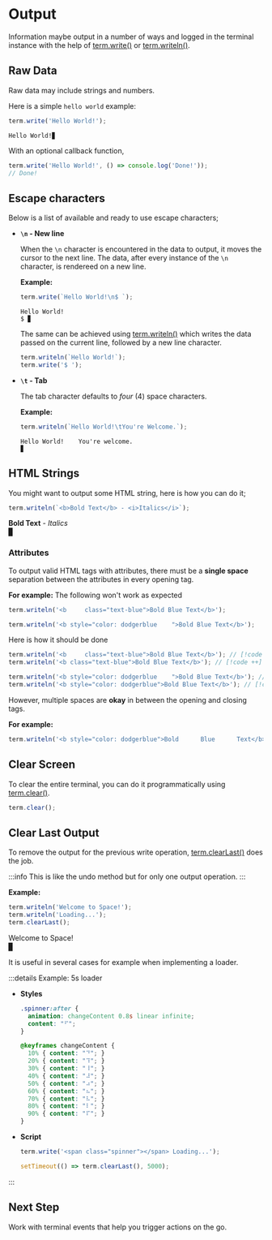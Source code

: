 # Output

Information maybe output in a number of ways and logged in the terminal instance with the help of [term.write()](../api/index.md#term-write) or [term.writeln()](../api/index.md#term-writeln).

## Raw Data

Raw data may include strings and numbers. 

Here is a simple `hello world` example:

```js
term.write('Hello World!');
```

<browser-preview>

    Hello World!▊
</browser-preview>

With an optional callback function,

```js
term.write('Hello World!', () => console.log('Done!'));
// Done!
```

## Escape characters

Below is a list of available and ready to use escape characters;

- **`\n` - New line**

    When the `\n` character is encountered in the data to output, it moves the cursor to the next line.
    The data, after every instance of the `\n` character, is rendereed on a new line.

    **Example:**

    ```js
    term.write(`Hello World!\n$ `);
    ```

    <browser-preview>

      Hello World!
      $ ▊
    </browser-preview>

    The same can be achieved using [term.writeln()](../api/index.md#term-writeln) which writes the
    data passed on the current line, followed by a new line character.

    ```js
    term.writeln(`Hello World!`);
    term.write('$ ');
    ```

- **`\t` - Tab**

    The tab character defaults to _four_ (4) space characters.

    **Example:** 

    ```js
    term.writeln(`Hello World!\tYou're Welcome.`);
    ```

    <browser-preview>

      Hello World!    You're welcome.
      ▊
    </browser-preview>

## HTML Strings

You might want to output some HTML string, here is how you can do it;

```js
term.writeln(`<b>Bold Text</b> - <i>Italics</i>`);
```

<browser-preview>

  <b>Bold Text</b> - <i>Italics</i>
  <br>▊
</browser-preview>

### Attributes

To output valid HTML tags with attributes, there must be a **single space** separation between the attributes in every opening tag.

**For example:** The following won't work as expected

```js
term.writeln('<b     class="text-blue">Bold Blue Text</b>');

term.writeln('<b style="color: dodgerblue    ">Bold Blue Text</b>');
```

Here is how it should be done

```js
term.writeln('<b     class="text-blue">Bold Blue Text</b>'); // [!code --]
term.writeln('<b class="text-blue">Bold Blue Text</b>'); // [!code ++]

term.writeln('<b style="color: dodgerblue    ">Bold Blue Text</b>'); // [!code --]
term.writeln('<b style="color: dodgerblue">Bold Blue Text</b>'); // [!code ++]
```

However, multiple spaces are **okay** in between the opening and closing tags. 

**For example:**

```js
term.writeln('<b style="color: dodgerblue">Bold      Blue      Text</b>');
```

## Clear Screen

To clear the entire terminal, you can do it programmatically using
[term.clear()](../api/index.md#term-clear). 

```js
term.clear();
```

## Clear Last Output

To remove the output for the previous write operation, [term.clearLast()](../api/index.md#term-clearlast) does the job. 

:::info
This is like the undo method but for only one output operation.
:::

**Example:**

```js
term.writeln('Welcome to Space!');
term.writeln('Loading...');
term.clearLast();
```

<browser-preview>

  Welcome to Space!
  <br>▊
</browser-preview>

It is useful in several cases for example when implementing a loader.

:::details Example: 5s loader

- **Styles**

  ```css
  .spinner:after {
    animation: changeContent 0.8s linear infinite;
    content: "⠋";
  }

  @keyframes changeContent {
    10% { content: "⠙"; }
    20% { content: "⠹"; }
    30% { content: "⠸"; }
    40% { content: "⠼"; }
    50% { content: "⠴"; }
    60% { content: "⠦"; }
    70% { content: "⠧"; }
    80% { content: "⠇"; }
    90% { content: "⠏"; }
  }
  ```

- **Script**
  ```js
  term.write('<span class="spinner"></span> Loading...');

  setTimeout(() => term.clearLast(), 5000);
  ```

:::

## Next Step

Work with terminal events that help you trigger actions on the go.
